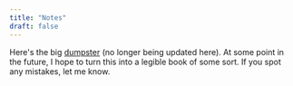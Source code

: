 ```yaml
---
title: "Notes"
draft: false
---
```


Here's the big [dumpster](/website/all.pdf) (no longer being updated here). At some point in the future, I hope to turn this into a legible book of some sort. If you spot any mistakes, let me know.